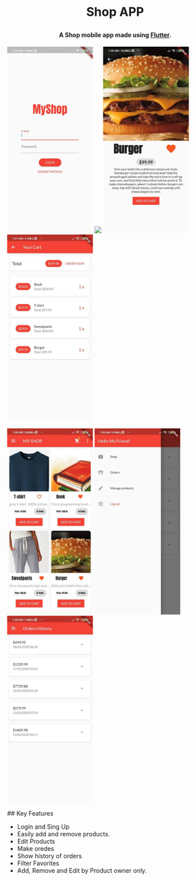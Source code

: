 
<h1 align="center">
 
 <b>Shop APP</b>
  <br>
</h1>

<h4 align="center">A Shop mobile app made using <a href="https://flutter.dev" target="_blank">Flutter</a>.</h4>

<p float="left">
  <img src="screenshots/photo_2020-03-21_01-31-40.jpg" width="200" />
  <img src="screenshots/photo_2020-03-21_01-31-38.jpg.jpg" width="200" />
  <img src="screenshots/photo_2020-03-21_01-31-38%20(2).jpg" width="200" />
  <img src="screenshots/photo_2020-03-21_01-31-37.jpg" width="200" />
  
  
</p>
<p float="left">
<img src="screenshots/photo_2020-03-21_01-31-40%20(2).jpg" width="200" /> 
 
  <img src="screenshots/photo_2020-03-21_01-31-39.jpg" width="200" /> 
 <img src="screenshots/photo_2020-03-21_01-31-40%20(3).jpg" width="200" />
</p>
## Key Features

* Login and Sing Up
* Easily add and remove products.
* Edit Products
* Make oredes
* Show history of orders
* Filter Favorites
* Add, Remove and Edit by Product owner only.

